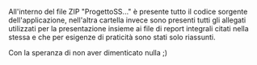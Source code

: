 All'interno del file ZIP "ProgettoSS..." è presente tutto il codice sorgente dell'applicazione, nell'altra cartella invece sono presenti tutti gli allegati utilizzati 
per la presentazione insieme ai file di report integrali citati nella stessa e che per esigenze di praticità sono stati solo riassunti. 

Con la speranza di non aver dimenticato nulla ;) 

